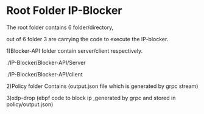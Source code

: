 # Root Folder IP-Blocker 

The root folder contains 6 folder/directory,

out of 6 folder 3 are carrying the code to execute the IP-blocker.

1)Blocker-API folder contain server/client respectively.

./IP-Blocker/Blocker-API/Server

./IP-Blocker/Blocker-API/client

2)Policy folder Contains (output.json file which is generated by grpc stream)

3)xdp-drop (ebpf code to block ip ,generated by grpc and stored in policy/output.json)
